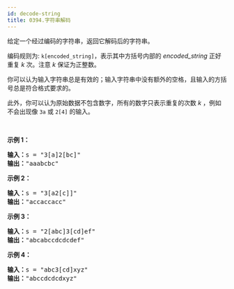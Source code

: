 ```yaml
---
id: decode-string
title: 0394.字符串解码
---
```

给定一个经过编码的字符串，返回它解码后的字符串。

编码规则为: <code>k[encoded_string]</code>，表示其中方括号内部的 _encoded_string_ 正好重复 _k_ 次。注意 _k_ 保证为正整数。

你可以认为输入字符串总是有效的；输入字符串中没有额外的空格，且输入的方括号总是符合格式要求的。

此外，你可以认为原始数据不包含数字，所有的数字只表示重复的次数 _k_ ，例如不会出现像 <code>3a</code> 或 <code>2[4]</code> 的输入。

 

**示例 1：**


<pre><strong>输入：</strong>s = &#34;3[a]2[bc]&#34;<br/><strong>输出：</strong>&#34;aaabcbc&#34;<br/></pre>

**示例 2：**


<pre><strong>输入：</strong>s = &#34;3[a2[c]]&#34;<br/><strong>输出：</strong>&#34;accaccacc&#34;<br/></pre>

**示例 3：**


<pre><strong>输入：</strong>s = &#34;2[abc]3[cd]ef&#34;<br/><strong>输出：</strong>&#34;abcabccdcdcdef&#34;<br/></pre>

**示例 4：**


<pre><strong>输入：</strong>s = &#34;abc3[cd]xyz&#34;<br/><strong>输出：</strong>&#34;abccdcdcdxyz&#34;<br/></pre>

